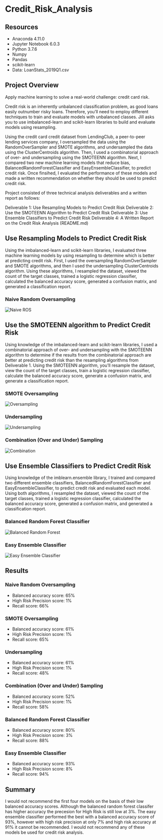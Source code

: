 # Credit_Risk_Analysis

## Resources
- Anaconda 4.11.0
- Jupyter Notebook 6.0.3
- Python 3.7.6
- Numpy
- Pandas
- scikit-learn
- Data:  LoanStats_2019Q1.csv

## Project Overview

Apply machine learning to solve a real-world challenge: credit card risk.

Credit risk is an inherently unbalanced classification problem, as good loans easily outnumber risky loans. Therefore, you’ll need to employ different techniques to train and evaluate models with unbalanced classes. Jill asks you to use imbalanced-learn and scikit-learn libraries to build and evaluate models using resampling.

Using the credit card credit dataset from LendingClub, a peer-to-peer lending services company, I oversampled the data using the RandomOverSampler and SMOTE algorithms, and undersampled the data using the ClusterCentroids algorithm. Then, I used a combinatorial approach of over- and undersampling using the SMOTEENN algorithm. Next, I compared two new machine learning models that reduce bias, BalancedRandomForestClassifier and EasyEnsembleClassifier, to predict credit risk. Once finsihed, I evaluated the performance of these models and made a written recommendation on whether they should be used to predict credit risk. 

Project consisted of three technical analysis deliverables and a written report as follows:

Deliverable 1: Use Resampling Models to Predict Credit Risk
Deliverable 2: Use the SMOTEENN Algorithm to Predict Credit Risk
Deliverable 3: Use Ensemble Classifiers to Predict Credit Risk
Deliverable 4: A Written Report on the Credit Risk Analysis (README.md)

## Use Resampling Models to Predict Credit Risk

Using the imbalanced-learn and scikit-learn libraries, I evaluated three machine learning models by using resampling to determine which is better at predicting credit risk. First, I used the oversampling RandomOverSampler and SMOTE algorithms, and then I used the undersampling ClusterCentroids algorithm. Using these algorithms, I resampled the dataset, viewed the count of the target classes, trained a logistic regression classifier, calculated the balanced accuracy score, generated a confusion matrix, and generated a classification report.

### Naive Random Oversampling

![Naive ROS](https://github.com/PatriciaCB1/Amazon_Vine_Analysis/blob/main/Images/Review%20ID%20Table.png) 

## Use the SMOTEENN algorithm to Predict Credit Risk

Using knowledge of the imbalanced-learn and scikit-learn libraries, I used a combinatorial approach of over- and undersampling with the SMOTEENN algorithm to determine if the results from the combinatorial approach are better at predicting credit risk than the resampling algorithms from Deliverable 1. Using the SMOTEENN algorithm, you’ll resample the dataset, view the count of the target classes, train a logistic regression classifier, calculate the balanced accuracy score, generate a confusion matrix, and generate a classification report.

### SMOTE Oversampling

![Oversampling](https://github.com/PatriciaCB1/Amazon_Vine_Analysis/blob/main/Images/Review%20ID%20Table.png) 

### Undersampling

![Undersampling](https://github.com/PatriciaCB1/Amazon_Vine_Analysis/blob/main/Images/Products%20table.png)

### Combination (Over and Under) Sampling

![Combination](https://github.com/PatriciaCB1/Amazon_Vine_Analysis/blob/main/Images/Customers%20table.png)


## Use Ensemble Classifiers to Predict Credit Risk

Using knowledge of the imblearn.ensemble library, I trained and compared two different ensemble classifiers, BalancedRandomForestClassifier and EasyEnsembleClassifier, to predict credit risk and evaluated each model. Using both algorithms, I resampled the dataset, viewed the count of the target classes, trained a logistic regression classifier, calculated the balanced accuracy score, generated a confusion matrix, and generated a classification report.

### Balanced Random Forest Classifier

![Balanced Random Forest](https://github.com/PatriciaCB1/Amazon_Vine_Analysis/blob/main/Images/vine%20table.png)

### Easy Ensemble Classifier
![Easy Ensemble Classifier](https://github.com/PatriciaCB1/Amazon_Vine_Analysis/blob/main/Images/vine%20table.png)

## Results

### Naive Random Oversampling
- Balanced accuracy score: 65%
- High Risk Precision score:  1%
- Recall score:  66%

### SMOTE Oversampling
- Balanced accuracy score: 61%
- High Risk Precision score:  1%
- Recall score: 65%

### Undersampling
- Balanced accuracy score:  61%
- High Risk Precision score:  1%
- Recall score: 48%

### Combination (Over and Under) Sampling
- Balanced accuracy score: 52%
- High Risk Precision score:  1%
- Recall score: 58%

### Balanced Random Forest Classifier
- Balanced accuracy score: 80%
- High Risk Precision score:  3%
- Recall score: 88%

### Easy Ensemble Classifier
- Balanced accuracy score: 93%
- High Risk Precision score:  8%
- Recall score: 94%


## Summary

I would not recommend the first four models on the basis of their low balanced accuracy scores.  Although the balanced random forest classifer has higher accuracy the precesion for High Risk is still low at 3%.  The easy ensemble classifier performed the best with a balanced accuracy score of 93%, however with high risk precision at only 7% and high risk accuracy at 91% it cannot be recommended.  I would not recommend any of these models be used for credit risk analysis.  

